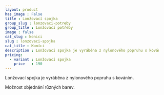 ```yaml
---
layout: product
has_image : False
title : Lonžovací spojka
group_slug : lonzovaci-potreby
group_title : Lonžovací potřeby
image : false
cat_slug : konici
slug : lonzovaci-spojka
cat_title : Koníci
description : Lonžovací spojka je vyráběna z nylonového popruhu s kováním.
pricing:
  - variant : Lonžovací spojka
    price   : 190
---
```


Lonžovací spojka je vyráběna z nylonového popruhu s kováním.

Možnost objednání různých barev.

